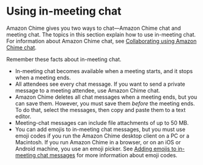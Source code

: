 # Using in\-meeting chat<a name="chime-chat"></a>

Amazon Chime gives you two ways to chat—Amazon Chime chat and meeting chat\. The topics in this section explain how to use in\-meeting chat\. For information about Amazon Chime chat, see [Collaborating using Amazon Chime chat](chime-using-chat.md)\.

Remember these facts about in\-meeting chat\.
+ In\-meeting chat becomes available when a meeting starts, and it stops when a meeting ends\.
+ All attendees see every chat message\. If you want to send a private message to a meeting attendee, use Amazon Chime chat\.
+ Amazon Chime deletes all chat messages when a meeting ends, but you can save them\. However, you must save them *before* the meeting ends\. To do that, select the messages, then copy and paste them to a text editor\.
+ Meeting\-chat messages can include file attachments of up to 50 MB\.
+ You can add emojis to in\-meeting chat messages, but you must use emoji codes if you run the Amazon Chime desktop client on a PC or a Macintosh\. If you run Amazon Chime in a browser, or on an iOS or Android machine, you use an emoji picker\. See [Adding emojis to in\-meeting chat messages](add-meeting-emojis.md) for more information about emoji codes\.